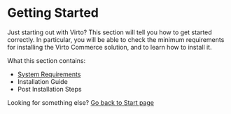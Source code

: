 # Getting Started
Just starting out with Virto? This section will tell you how to get started correctly. In particular, you will be able to check the minimum requirements for installing the Virto Commerce solution, and to learn how to install it.

What this section contains:

+ [System Requirements](system-requirements-in-progress.md)
+ Installation Guide
+ Post Installation Steps

Looking for something else? [Go back to Start page](v2.0/dev_docs/index.md)